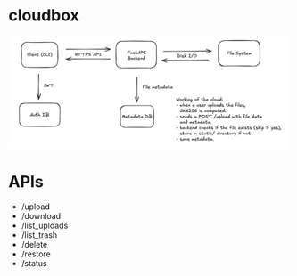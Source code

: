 # cloudbox
![Preview](images/design.png)

# APIs
- /upload
- /download
- /list_uploads
- /list_trash
- /delete
- /restore
- /status